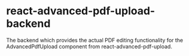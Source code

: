 # react-advanced-pdf-upload-backend

The backend which provides the actual PDF editing functionality for the AdvancedPdfUpload component from react-advanced-pdf-upload.
